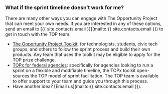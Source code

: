 
### What if the sprint timeline doesn’t work for me?

There are many other ways you can engage with The Opportunity Project that can meet your own needs. If you are interested in any of these options, send an email to [{{ site.contacts.email }}](mailto:{{ site.contacts.email }}) to get in touch with the TOP team.
- [The Opportunity Project Toolkit](../product-development/toolkit): for technologists, students, civic tech groups, and others to follow the sprint process and build their own products. Any team that uses the toolkit may be eligible to apply for the TOP prize challenge.
- [TOPx for federal agencies](../topx-toolkit/introduction): specifically for agencies looking to run a sprint on a flexible and modifiable timeline, the TOPx toolkit open-sources the TOP model of sprint facilitation. The TOP team is available to offer support to your team and guide you through this process.
- Have another idea? [Email us](mailto:{{ site.contacts.email }}).